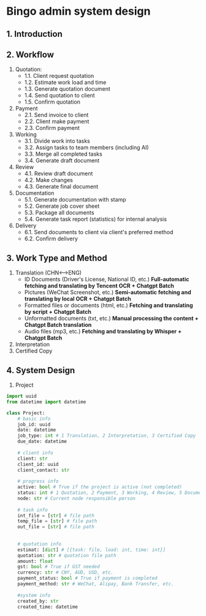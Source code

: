 # Bingo admin system design
## 1. Introduction

## 2. Workflow
1. Quotation: 
    - 1.1. Client request quotation
    - 1.2. Estimate work load and time
    - 1.3. Generate quotation document
    - 1.4. Send quotation to client
    - 1.5. Confirm quotation
2. Payment
    - 2.1. Send invoice to client
    - 2.2. Client make payment
    - 2.3. Confirm payment
3. Working
    - 3.1. Divide work into tasks
    - 3.2. Assign tasks to team members (including AI)
    - 3.3. Merge all completed tasks
    - 3.4. Generate draft document
4. Review
    - 4.1. Review draft document
    - 4.2. Make changes
    - 4.3. Generate final document
5. Documentation
    - 5.1. Generate documentation with stamp
    - 5.2. Generate job cover sheet
    - 5.3. Package all documents
    - 5.4. Generate task report (statistics) for internal analysis
6. Delivery
    - 6.1. Send documents to client via client's preferred method
    - 6.2. Confirm delivery

## 3. Work Type and Method
1. Translation (CHN<-->ENG)
    - ID Documents (Driver's License, National ID, etc.) **Full-automatic fetching and translating by Tencent OCR + Chatgpt Batch**
    - Pictures (WeChat Screenshot, etc.) **Semi-automatic fetching and translating by local OCR + Chatgpt Batch**
    - Formatted files or documents (html, etc.) **Fetching and translating by script + Chatgpt Batch**
    - Unformatted documents (txt, etc.) **Manual processing the content + Chatgpt Batch translation**
    - Audio files (mp3, etc.) **Fetching and translating by Whisper + Chatgpt Batch**
2. Interpretation
3. Certified Copy

## 4. System Design
1. Project
~~~python
import uuid
from datetime import datetime

class Project:
    # basic info
    job_id: uuid
    date: datetime
    job_type: int # 1 Translation, 2 Interpretation, 3 Certified Copy
    due_date: datetime
    
    # client info
    client: str
    client_id: uuid
    client_contact: str
    
    # progress info
    active: bool # True if the project is active (not completed)
    status: int # 1 Quotation, 2 Payment, 3 Working, 4 Review, 5 Documentation, 6 Delivery
    node: str # Current node responsible person
    
    # task info
    int_file = [str] # file path
    temp_file = [str] # file path
    out_file = [str] # file path
    
    
    # quotation info
    estimat: [dict] # [{task: file, load: int, time: int}]
    quotation: str # quotation file path
    amount: float
    gst: bool # True if GST needed
    currency: str # CNY, AUD, USD, etc.
    payment_status: bool # True if payment is completed
    payment_method: str # WeChat, Alipay, Bank Transfer, etc.
    
    #system info
    created_by: str
    created_time: datetime
    

~~~



